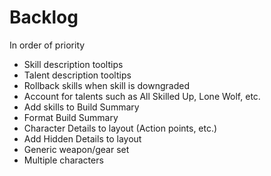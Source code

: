 # Backlog

In order of priority

- Skill description tooltips
- Talent description tooltips
- Rollback skills when skill is downgraded
- Account for talents such as All Skilled Up, Lone Wolf, etc.
- Add skills to Build Summary
- Format Build Summary
- Character Details to layout (Action points, etc.)
- Add Hidden Details to layout
- Generic weapon/gear set
- Multiple characters